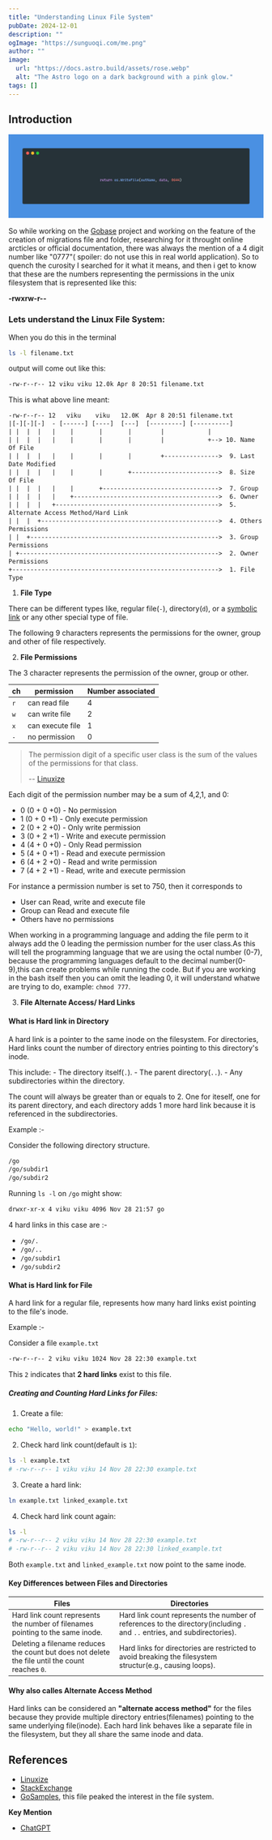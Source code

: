 ```yaml
---
title: "Understanding Linux File System"
pubDate: 2024-12-01
description: ""
ogImage: "https://sunguoqi.com/me.png"
author: ""
image:
  url: "https://docs.astro.build/assets/rose.webp"
  alt: "The Astro logo on a dark background with a pink glow."
tags: []
---
```

## Introduction

![Understanding LFS](../../assets/linux-file-sys.png) 

So while working on the [Gobase](https://www.github.com/Vikuuu/gobase) project and working on the feature of the creation of migrations file and folder, researching for it throught online arcticles or official documentation, there was always the mention of a 4 digit number like "0777"( spoiler: do not use this in real world application). So to quench the curosity I searched for it what it means, and then i get to know that these are the numbers representing the permissions in the unix filesystem that is represented like this: 

**-rwxrw-r--**

### Lets understand the Linux File System:

When you do this in the terminal
```bash
ls -l filename.txt
```

output will come out like this:
```bash
-rw-r--r-- 12 viku viku 12.0k Apr 8 20:51 filename.txt
```

This is what above line meant:
```
-rw-r--r-- 12   viku    viku   12.0K  Apr 8 20:51 filename.txt
|[-][-][-]  - [------] [----]  [---]  [---------] [----------]
| |  |  |   |    |       |       |        |            |
| |  |  |   |    |       |       |        |            +--> 10. Name Of File
| |  |  |   |    |       |       |        +--------------->  9. Last Date Modified
| |  |  |   |    |       |       +------------------------>  8. Size Of File
| |  |  |   |    |       +-------------------------------->  7. Group
| |  |  |   |    +---------------------------------------->  6. Owner
| |  |  |   +--------------------------------------------->  5. Alternate Access Method/Hard Link
| |  |  +------------------------------------------------->  4. Others Permissions
| |  +---------------------------------------------------->  3. Group Permissions
| +------------------------------------------------------->  2. Owner Permissions
+--------------------------------------------------------->  1. File Type
```

1. **File Type**

There can be different types like, regular file(`-`), directory(`d`), or a [symbolic link](https://linuxize.com/post/how-to-create-symbolic-links-in-linux-using-the-ln-command/) or any other special type of file.

The following 9 characters represents the permissions for the owner, group and other of file respectively.

2. **File Permissions**

The 3 character represents the permission of the owner, group or other.

|ch | permission       | Number associated |
|---|------------------|-------------------|
|`r`| can read file    |   4               | 
|`w`| can write file   |   2               | 
|`x`| can execute file |   1               |  
|`-`| no permission    |   0               |  


> The permission digit of a specific user class is the sum of the values of the permissions for that class.
>
>-- [Linuxize](https://linuxize.com/post/what-does-chmod-777-mean/)

Each digit of the permission number may be a sum of 4,2,1, and 0:
- 0 (0 + 0 +0) - No permission
- 1 (0 + 0 +1) - Only execute permission
- 2 (0 + 2 +0) - Only write permission
- 3 (0 + 2 +1) - Write and execute permission
- 4 (4 + 0 +0) - Only Read permission
- 5 (4 + 0 +1) - Read and execute permission
- 6 (4 + 2 +0) - Read and write permission
- 7 (4 + 2 +1) - Read, write and execute permission

For instance a permission number is set to 750, then it corresponds to
- User can Read, write and execute file
- Group can Read and execute file
- Others have no permissions

When working in a programming language and adding the file perm to it always add the 0 leading the permission number for the user class.As this will tell the programming language that we are using the octal number (0-7), because the programming languages default to the decimal number(0-9),this can create problems while running the code. But if you are working in the bash itself then you can omit the leading 0, it will understand whatwe are trying to do, example: `chmod 777`.

3. **File Alternate Access/ Hard Links**

#### What is Hard link in Directory
A hard link is a pointer to the same inode on the filesystem. For directories, Hard links count the number of directory entries pointing to this directory's inode.

This include:
    - The directory itself(`.`).
    - The parent directory(`..`).
    - Any subdirectories within the directory.

The count will always be greater than or equals to 2. One for iteself, one for its parent directory, and each directory adds 1 more hard link because it is referenced in the subdirectories.

Example :- 

Consider the following directory structure.
```bash
/go
/go/subdir1
/go/subdir2
```

Running `ls -l` on `/go` might show:
```bash
drwxr-xr-x 4 viku viku 4096 Nov 28 21:57 go
```

4 hard links in this case are :-
 - `/go/.`
 - `/go/..`
 - `/go/subdir1`
 - `/go/subdir2`

#### What is Hard link for File
A hard link for a regular file, represents how many hard links exist pointing to the file's inode.

Example :-

Consider a file `example.txt`
```bash
-rw-r--r-- 2 viku viku 1024 Nov 28 22:30 example.txt
```

This `2` indicates that **2 hard links** exist to this file.

##### Creating and Counting Hard Links for Files:
1. Create a file:
```bash
echo "Hello, world!" > example.txt
```

2. Check hard link count(default is `1`):
```bash
ls -l example.txt
# -rw-r--r-- 1 viku viku 14 Nov 28 22:30 example.txt
```

3. Create a hard link:
```bash
ln example.txt linked_example.txt
```

4. Check hard link count again:
```bash
ls -l
# -rw-r--r-- 2 viku viku 14 Nov 28 22:30 example.txt
# -rw-r--r-- 2 viku viku 14 Nov 28 22:30 linked_example.txt
```

Both `example.txt` and `linked_example.txt` now point to the same inode.

#### Key Differences between Files and Directories
| Files | Directories | 
| ------------- | -------------- |
| Hard link count represents the number of filenames pointing to the same inode.| Hard link count represents the number of references to the directory(including `.` and `..` entries, and subdirectories).|
| Deleting a filename reduces the count but does not delete the file until the count reaches `0`. | Hard links for directories are restricted to avoid breaking the filesystem structur(e.g., causing loops). |

#### Why also calles Alternate Access Method
Hard links can be considered an **"alternate access method"** for the files because they provide multiple directory entries(filenames) pointing to the same underlying file(inode). Each hard link behaves like a separate file in the filesystem, but they all share the same inode and data.


## References

- [Linuxize](https://linuxize.com/post/what-does-chmod-777-mean/) 
- [StackExchange](https://unix.stackexchange.com/a/21252/680815)
- [GoSamples](https://gosamples.dev/create-directory/), this file peaked the interest in the file system.

**Key Mention**

- [ChatGPT](https://www.chatgpt.com)
